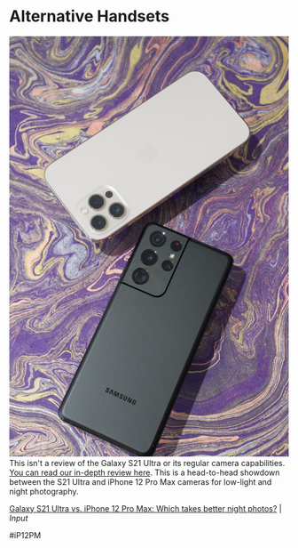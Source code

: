 # Alternative Handsets
![](Alternative%20Handsets/545b927b-387d-491a-aaf6-2ccaa44881d2-galaxy-s21-ultra-review-08.jpg)
This isn't a review of the Galaxy S21 Ultra or its regular camera capabilities. [You can read our in-depth review here](https://www.inputmag.com/reviews/galaxy-s21-ultra-review-the-iphone-12-pro-max-gets-put-to-shame). This is a head-to-head showdown between the S21 Ultra and iPhone 12 Pro Max cameras for low-light and night photography.

[Galaxy S21 Ultra vs. iPhone 12 Pro Max: Which takes better night photos?](https://www.inputmag.com/reviews/galaxy-s21-ultra-vs-iphone-12-pro-max-which-camera-phone-takes-better-night-photos) | *Input*


#iP12PM